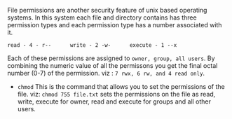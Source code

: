 File permissions are another security feature of unix based operating systems. In this system each file and directory contains has three permission types and each permission type has a number associated with it.  

``read - 4 - r--      write - 2 -w-      execute - 1 --x``

Each of these permissions are assigned to ``owner, group, all users``. By combining the numeric value of all the permissons you get the final octal number (0-7) of the permission. viz : ``7 rwx, 6 rw, and 4 read only``. 

* ``chmod``  This is the command that allows you to set the permissions of the file. viz: ``chmod 755 file.txt`` sets the permissions on the file as read, write, execute for owner, read and execute for groups and all other users. 